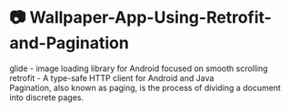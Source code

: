 # 📷 Wallpaper-App-Using-Retrofit-and-Pagination

glide - image loading library for Android focused on smooth scrolling\
retrofit - A type-safe HTTP client for Android and Java\
Pagination, also known as paging, is the process of dividing a document into discrete pages.


